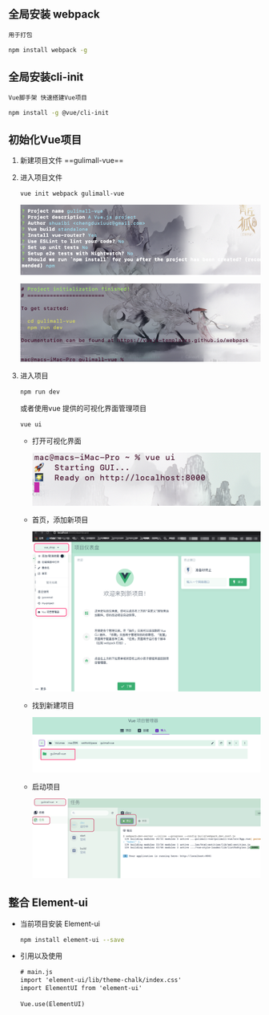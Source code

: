 ## 全局安装 webpack 

`用于打包`

 ```bash
npm install webpack -g
 ```



## 全局安装cli-init

`Vue脚手架 快速搭建Vue项目 `

```bash
npm install -g @vue/cli-init
```



## 初始化Vue项目

1. 新建项目文件 ==gulimall-vue==

2. 进入项目文件 

	```bash
	vue init webpack gulimall-vue
	```

	![image-20200917223419764](前台环境Vue脚手架搭建.assets/image-20200917223419764.png)

	![image-20200917223457585](前台环境Vue脚手架搭建.assets/image-20200917223457585.png)

3. 进入项目 

	```bash
	npm run dev
	```

	或者使用vue 提供的可视化界面管理项目

	```bash
	vue ui
	```

	* 打开可视化界面

		![image-20200917223737693](前台环境Vue脚手架搭建.assets/image-20200917223737693.png)

	* 首页，添加新项目

		![image-20200917223844208](前台环境Vue脚手架搭建.assets/image-20200917223844208.png)

	* 找到新建项目

		![image-20200917224057167](前台环境Vue脚手架搭建.assets/image-20200917224057167.png)

	* 启动项目

		![image-20200917224217156](前台环境Vue脚手架搭建.assets/image-20200917224217156.png)

## 整合 Element-ui

* 当前项目安装 Element-ui 

	```bash
	npm install element-ui --save
	```

* 引用以及使用

	```vue
	# main.js
	import 'element-ui/lib/theme-chalk/index.css'
	import ElementUI from 'element-ui'
	
	Vue.use(ElementUI)
	```

	